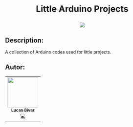 <h1 align="center">
<p align="center">
  <strong align="center">Little Arduino Projects</strong>
</p>
  <img src="https://github.com/lucasbivar/little-arduino-projects/blob/main/readme%20images/ardugif.gif" float="center"/>
</h1> 

## Description:
A collection of Arduino codes used for little projects.

## Autor:
<table>
  <tr>
    <td align="center"><a href="https://github.com/lucasbivar"><img src="https://avatars0.githubusercontent.com/u/60802661?s=460&u=f0cdbe837dc717c91999b2255973fe9584a1d352&v=4" width="100px;" alt=""/><br /><sub><b>Lucas Bivar</b></sub></a><br /><a href="https://github.com/lucasbivar" title="Code">💻</a></td>
  <tr>
</table>
